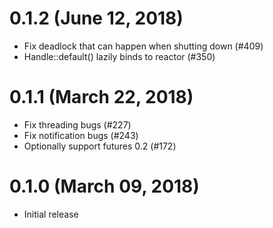# 0.1.2 (June 12, 2018)

* Fix deadlock that can happen when shutting down (#409)
* Handle::default() lazily binds to reactor (#350)

# 0.1.1 (March 22, 2018)

* Fix threading bugs (#227)
* Fix notification bugs (#243)
* Optionally support futures 0.2 (#172)

# 0.1.0 (March 09, 2018)

* Initial release
